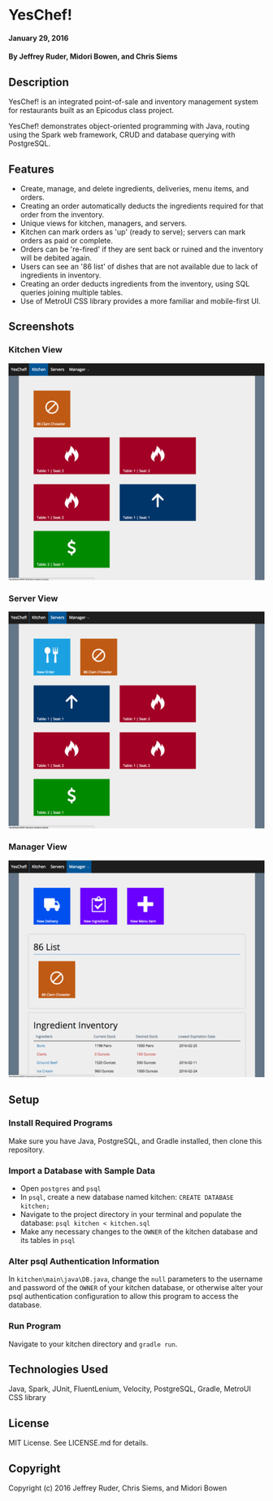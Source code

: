 # YesChef!

#### January 29, 2016

#### By Jeffrey Ruder, Midori Bowen, and Chris Siems

## Description

YesChef! is an integrated point-of-sale and inventory management system for restaurants built as an Epicodus class project.

YesChef! demonstrates object-oriented programming with Java, routing using the Spark web framework, CRUD and database querying with PostgreSQL.

## Features

* Create, manage, and delete ingredients, deliveries, menu items, and orders.
* Creating an order automatically deducts the ingredients required for that order from the inventory.
* Unique views for kitchen, managers, and servers.
* Kitchen can mark orders as 'up' (ready to serve); servers can mark orders as paid or complete.
* Orders can be 're-fired' if they are sent back or ruined and the inventory will be debited again.
* Users can see an '86 list' of dishes that are not available due to lack of ingredients in inventory.
* Creating an order deducts ingredients from the inventory, using SQL queries joining multiple tables.
* Use of MetroUI CSS library provides a more familiar and mobile-first UI.

## Screenshots

### Kitchen View

![YesChef-1](YesChef-1.png?raw=true "Kitchen View")

### Server View

![YesChef-2](YesChef-2.png?raw=true "Server View")

### Manager View

![YesChef-3](YesChef-3.png "Manager View")

## Setup

### Install Required Programs

Make sure you have Java, PostgreSQL, and Gradle installed, then clone this repository.

### Import a Database with Sample Data

* Open `postgres` and `psql`
* In `psql`, create a new database named kitchen: `CREATE DATABASE kitchen;`
* Navigate to the project directory in your terminal and populate the database: `psql kitchen < kitchen.sql`
* Make any necessary changes to the `OWNER` of the kitchen database and its tables in `psql`

### Alter psql Authentication Information

In `kitchen\main\java\DB.java`, change the `null` parameters to the username and password of the `OWNER` of your kitchen database, or otherwise alter your psql authentication configuration to allow this program to access the database.

### Run Program

Navigate to your kitchen directory and `gradle run`.

## Technologies Used

Java, Spark, JUnit, FluentLenium, Velocity, PostgreSQL, Gradle, MetroUI CSS library

## License

MIT License. See LICENSE.md for details.

## Copyright

Copyright (c) 2016 Jeffrey Ruder, Chris Siems, and Midori Bowen

